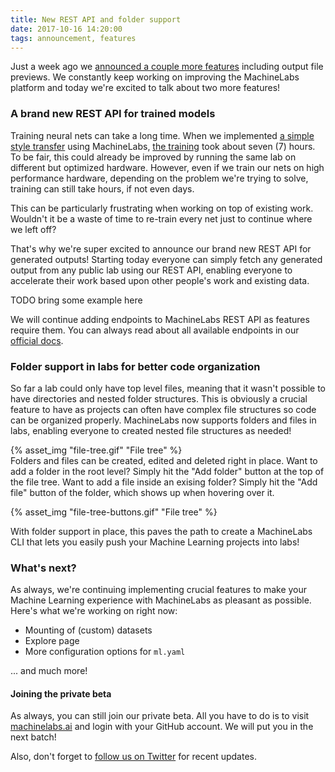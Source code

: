 ```yaml
---
title: New REST API and folder support
date: 2017-10-16 14:20:00
tags: announcement, features
---
```


Just a week ago we [announced a couple more features](/2017/10/09/feature-update-file-previews-guides-and-patreons/) including output file previews. We constantly keep working on improving the MachineLabs platform and today we're excited to talk about two more features!

<!-- more -->

### A brand new REST API for trained models

Training neural nets can take a long time. When we implemented [a simple style transfer](/2017/09/26/a-neural-style-transfer-in-the-browser/) using MachineLabs, [the training](https://machinelabs.ai/editor/rJQrQ5wjZ/1506415557004-HkTTQ5Dob?file=ml.yaml&tab=editor) took about seven (7) hours. To be fair, this could already be improved by running the same lab on different but optimized hardware. However, even if we train our nets on high performance hardware, depending on the problem we're trying to solve, training can still take hours, if not even days.

This can be particularly frustrating when working on top of existing work. Wouldn't it be a waste of time to re-train every net just to continue where we left off?

That's why we're super excited to announce our brand new REST API for generated outputs! Starting today everyone can simply fetch any generated output from any public lab using our REST API, enabling everyone to accelerate their work based upon other people's work and existing data.

TODO bring some example here

We will continue adding endpoints to MachineLabs REST API as features require them. You can always read about all available endpoints in our [official docs](https://docs.machinelabs.ai).

### Folder support in labs for better code organization

So far a lab could only have top level files, meaning that it wasn't possible to have directories and nested folder structures. This is obviously a crucial feature to have as projects can often have complex file structures so code can be organized properly. MachineLabs now supports folders and files in labs, enabling everyone to created nested file structures as needed!

{% asset_img "file-tree.gif" "File tree" %}
<br>
Folders and files can be created, edited and deleted right in place. Want to add a folder in the root level? Simply hit the "Add folder" button at the top of the file tree. Want to add a file inside an exising folder? Simply hit the "Add file" button of the folder, which shows up when hovering over it.

{% asset_img "file-tree-buttons.gif" "File tree" %}
<br>

With folder support in place, this paves the path to create a MachineLabs CLI that lets you easily push your Machine Learning projects into labs!

### What's next?

As always, we're continuing implementing crucial features to make your Machine Learning experience with MachineLabs as pleasant as possible. Here's what we're working on right now:

- Mounting of (custom) datasets
- Explore page
- More configuration options for `ml.yaml`

... and much more!


#### Joining the private beta

As always, you can still join our private beta. All you have to do is to visit [machinelabs.ai](https://machinelabs.ai) and login with your GitHub account. We will put you in the next batch!

Also, don't forget to [follow us on Twitter](https://twitter.com/machinelabs_ai) for recent updates.
